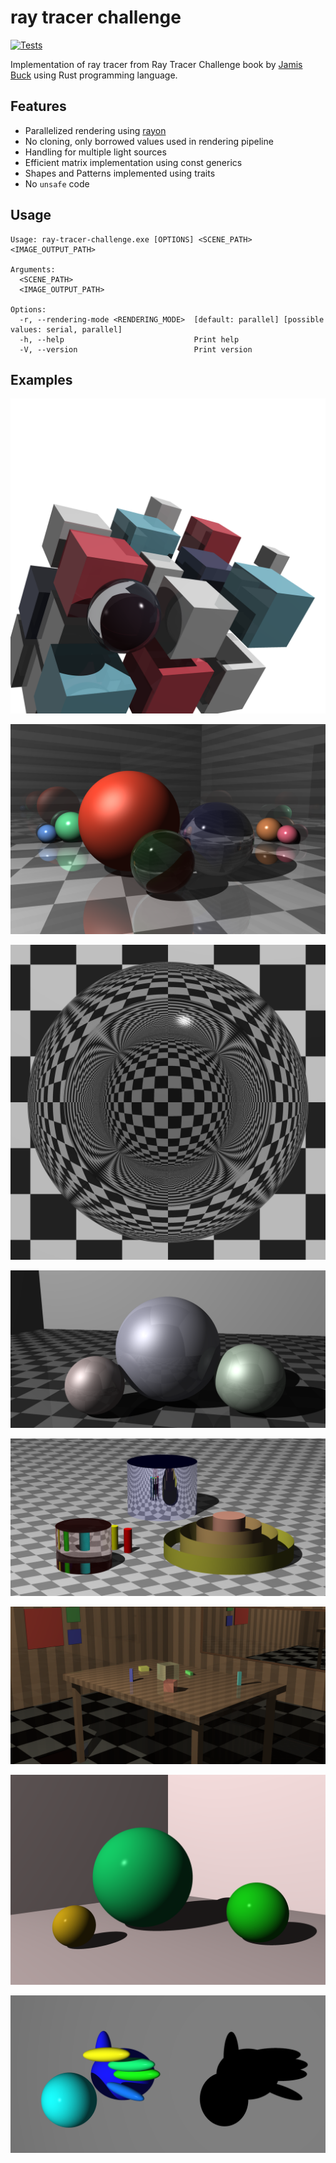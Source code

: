 # ray tracer challenge

[![Tests](https://github.com/przemo199/ray-tracer-challenge-rs/actions/workflows/tests.yaml/badge.svg)](https://github.com/przemo199/ray-tracer-challenge-rs/actions/workflows/tests.yaml)

Implementation of ray tracer from Ray Tracer Challenge book by [Jamis Buck](mailto:jamis@jamisbuck.org) using Rust programming language.

## Features

- Parallelized rendering using [rayon](https://github.com/rayon-rs/rayon)
- No cloning, only borrowed values used in rendering pipeline
- Handling for multiple light sources
- Efficient matrix implementation using const generics
- Shapes and Patterns implemented using traits
- No ```unsafe``` code

## Usage

```
Usage: ray-tracer-challenge.exe [OPTIONS] <SCENE_PATH> <IMAGE_OUTPUT_PATH>

Arguments:
  <SCENE_PATH>
  <IMAGE_OUTPUT_PATH>

Options:
  -r, --rendering-mode <RENDERING_MODE>  [default: parallel] [possible values: serial, parallel]
  -h, --help                             Print help
  -V, --version                          Print version
```

## Examples

![](rendered_images/cover.png)

![](rendered_images/reflect_refract.png)

![](rendered_images/refraction.png)

![](rendered_images/metal.png)

![](rendered_images/cylinders.png)

![](rendered_images/table.png)

![](rendered_images/three_sphere_scene.png)

![](rendered_images/shadow_puppets.png)
